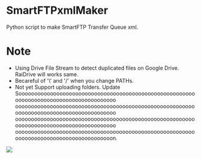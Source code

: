 # SmartFTPxmlMaker
Python script to make SmartFTP Transfer Queue xml.

# Note
  - Using Drive File Stream to detect duplicated files on Google Drive. RaiDrive will works same.
  - Becareful of '\\' and '/' when you change PATHs.
  - Not yet Support uploading folders. Update 
    Soooooooooooooooooooooooooooooooooooooooooooooooooooooooooooooooooooooooooooooooooooooooo
    ooooooooooooooooooooooooooooooooooooooooooooooooooooooooooooooooooooooooooooooooooooooooo
    ooooooooooooooooooooooooooooooooooooooooooooooooooooooooooooooooooooooooooooooooooooooooo
    oooooooooooooooooooooooooooooooooooooooooooooooooooooooooooooooooooooooooooooooooooooooon.

<img src="https://jjalbang.today/jjVS.jpg">
